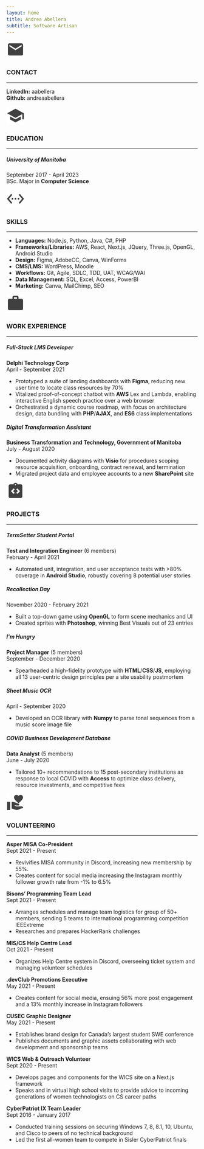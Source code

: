 ```yaml
---
layout: home
title: Andrea Abellera
subtitle: Software Artisan
---
```


![Contact Icon](/assets/img/contact.svg)
### CONTACT
---
**LinkedIn:** aabellera  
**Github:** andreaabellera

![Education Icon](/assets/img/education.svg)
### EDUCATION
---
##### University of Manitoba  
September 2017 - April 2023  
BSc. Major in **Computer Science**  

![Skills Icon](/assets/img/skills.svg)
### SKILLS
---
- **Languages:** Node.js, Python,  Java,  C#, PHP  
- **Frameworks/Libraries:** AWS, React, Next.js, JQuery, Three.js, OpenGL, Android Studio
- **Design:** Figma, AdobeCC, Canva, WinForms
- **CMS/LMS:** WordPress, Moodle
- **Workflows:** Git, Agile, SDLC, TDD, UAT, WCAG/WAI
- **Data Management:** SQL, Excel, Access, PowerBI
- **Marketing:** Canva, MailChimp, SEO  

![Work Icon](/assets/img/work.svg)
### WORK EXPERIENCE
---
##### Full-Stack LMS Developer  
**Delphi Technology Corp**  
April - September 2021

- Prototyped a suite of landing dashboards with **Figma**, reducing new user time to locate class resources by 70%  
- Vitalized proof-of-concept chatbot with **AWS** Lex and Lambda, enabling interactive English speech practice over a web browser  
- Orchestrated a dynamic course roadmap, with focus on architecture design, data bundling with **PHP**/**AJAX**, and **ES6** class implementations

##### Digital Transformation Assistant  
**Business Transformation and Technology, Government of Manitoba**  
July - August 2020

- Documented activity diagrams with **Visio** for procedures scoping resource acquisition, onboarding, contract renewal, and termination  
- Migrated project data and employee accounts to a new **SharePoint** site

![Projects Icon](/assets/img/projects.svg)
### PROJECTS
---

##### TermSetter Student Portal  
**Test and Integration Engineer** (6 members)  
February - April 2021

- Automated unit, integration, and user acceptance tests with >80% coverage in **Android Studio**, robustly covering 8 potential user stories

##### Recollection Day 
November 2020 - February 2021

- Built a top-down game using **OpenGL** to form scene mechanics and UI  
- Created sprites with **Photoshop**, winning Best Visuals out of 23 entries

##### I'm Hungry  
**Project Manager** (5 members)  
September - December 2020

- Spearheaded a high-fidelity prototype with **HTML**/**CSS**/**JS**, employing all 13 user-centric design principles per a site usability postmortem


##### Sheet Music OCR 
April - September 2020

- Developed an OCR library with **Numpy** to parse tonal sequences from a music score image file


##### COVID Business Development Database  
**Data Analyst** (5 members)  
June - July 2020

- Tailored 10+ recommendations to 15 post-secondary institutions as response to local COVID with **Access** to optimize class delivery, resource investments, and competitive fees

![Volunteering Icon](/assets/img/volunteering.svg)
### VOLUNTEERING
---

**Asper MISA Co-President**  
Sept 2021 - Present  

- Revivifies MISA community in Discord, increasing new membership by 55%.
- Creates content for social media increasing the Instagram monthly follower growth rate from -1% to 6.5%
 
**Bisons’ Programming Team Lead**  
Sept 2021 - Present

- Arranges schedules and manage team logistics for group of 50+ members, sending 5 teams to international programming competition IEEExtreme 
- Researches and prepares HackerRank challenges

**MIS/CS Help Centre Lead**  
Oct 2021 - Present

- Organizes Help Centre system in Discord, overseeing ticket system and managing volunteer schedules

**.devClub Promotions Executive**  
May 2021 - Present

- Creates content for social media, ensuing 56% more post engagement and a 13% monthly increase in Instagram followers

**CUSEC Graphic Designer**  
May 2021 - Present  

- Establishes brand design for Canada’s largest student SWE conference
- Publishes documents and graphic assets collaborating with web development and sponsorship teams

**WICS Web & Outreach Volunteer**  
Sept 2020 - Present

- Develops pages and components for the WICS site on a Next.js framework
- Speaks and in virtual high school visits to provide advice to incoming generations of women technologists on CS career paths

**CyberPatriot IX Team Leader**  
Sept 2016 - January 2017

- Conducted training sessions on securing Windows 7, 8, 8.1, 10, Ubuntu, and Cisco to peers of no technical background
- Led the first all-women team to compete in Sisler CyberPatriot finals